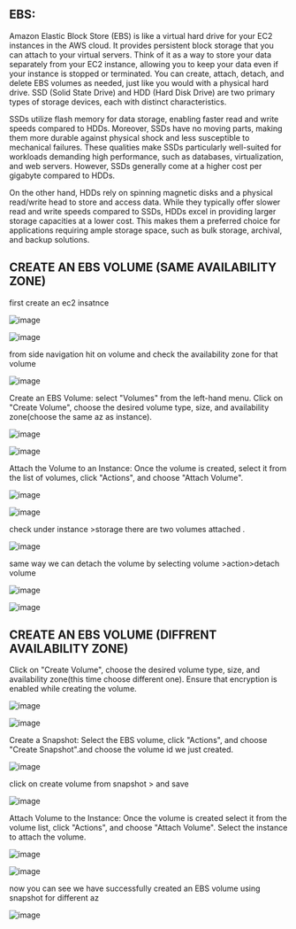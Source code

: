 ## EBS: 
Amazon Elastic Block Store (EBS) is like a virtual hard drive for your EC2 instances in the AWS cloud. It provides persistent block storage that you can attach to your virtual servers. Think of it as a way to store your data separately from your EC2 instance, allowing you to keep your data even if your instance is stopped or terminated. You can create, attach, detach, and delete EBS volumes as needed, just like you would with a physical hard drive.
SSD (Solid State Drive) and HDD (Hard Disk Drive) are two primary types of storage devices, each with distinct characteristics.

 
SSDs utilize flash memory for data storage, enabling faster read and write speeds compared to HDDs. Moreover, SSDs have no moving parts, making them more durable against physical shock and less susceptible to mechanical failures. These qualities make SSDs particularly well-suited for workloads demanding high performance, such as databases, virtualization, and web servers. However, SSDs generally come at a higher cost per gigabyte compared to HDDs.

On the other hand, HDDs rely on spinning magnetic disks and a physical read/write head to store and access data. While they typically offer slower read and write speeds compared to SSDs, HDDs excel in providing larger storage capacities at a lower cost. This makes them a preferred choice for applications requiring ample storage space, such as bulk storage, archival, and backup solutions. 

## CREATE AN EBS VOLUME (SAME AVAILABILITY ZONE)
first create an ec2 insatnce 

 ![image](https://github.com/user-attachments/assets/3aeca2b6-e3a5-4eae-8c9e-29e783450e3b)

![image](https://github.com/user-attachments/assets/1f2ac1b4-d53c-4df3-b1ff-815a66e622d9)

 
from side navigation hit on volume and check the availability zone for that volume 

 ![image](https://github.com/user-attachments/assets/7d88289e-6b12-4596-83a6-3f85b0674ff5)

Create an EBS Volume:  select "Volumes" from the left-hand menu. Click on "Create Volume", choose the desired volume type, size, and availability zone(choose the same az as instance). 
 

 ![image](https://github.com/user-attachments/assets/df900cb3-8a0c-4ab4-85df-16f7ab20d5e4)

![image](https://github.com/user-attachments/assets/1e51d385-5034-41d9-addf-8034afe9e599)

Attach the Volume to an Instance: Once the volume is created, select it from the list of volumes, click "Actions", and choose "Attach Volume".

 ![image](https://github.com/user-attachments/assets/8698f57c-838e-4cc6-a7c2-657c16820b89)

![image](https://github.com/user-attachments/assets/c545f74d-f25e-4796-a6ae-1b499edddf4b)

check under instance >storage there are two volumes attached .

 ![image](https://github.com/user-attachments/assets/52619c76-e6b1-4610-9f7d-15f53c2ea537)

same way we can detach the volume by selecting volume >action>detach volume
 
 ![image](https://github.com/user-attachments/assets/0571e593-19c6-4a09-bebb-2e837739b6d3)

![image](https://github.com/user-attachments/assets/895c5147-b173-4e51-97e8-128a9062e9f3)

## CREATE AN EBS VOLUME (DIFFRENT AVAILABILITY ZONE)
Click on "Create Volume", choose the desired volume type, size, and availability zone(this time choose different one). Ensure that encryption is enabled while creating the volume.

 ![image](https://github.com/user-attachments/assets/3bbca8b1-3398-4beb-9764-7ae576d043c9)

![image](https://github.com/user-attachments/assets/5ef03db2-f134-4529-b6fc-20dc2a14b823)
 
Create a Snapshot: Select the EBS volume, click "Actions", and choose "Create Snapshot".and choose the volume id we just created.

 ![image](https://github.com/user-attachments/assets/cf423395-d2d7-48da-90f7-63353d1fe394)

click on create  volume from snapshot > and save 

 ![image](https://github.com/user-attachments/assets/a86d92eb-4992-4cf2-b1c9-d3e6fb231eec)

Attach Volume to the Instance: Once the volume is created select it from the volume list, click "Actions", and choose "Attach Volume". Select the instance to attach the volume.

![image](https://github.com/user-attachments/assets/276b5bd8-e374-457c-b91b-115d51cd8da4)

![image](https://github.com/user-attachments/assets/e73f831f-32f1-4307-a0eb-910af8ef34e4)

now you can see we have successfully created an EBS volume using snapshot for different az

 ![image](https://github.com/user-attachments/assets/99ff6454-8b4f-48e1-a075-f89d909596ba)



